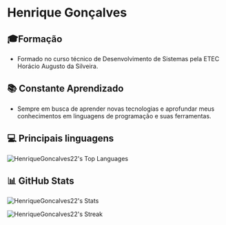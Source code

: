 # Henrique Gonçalves

## 🎓Formação
- Formado no curso técnico de Desenvolvimento de Sistemas pela ETEC Horácio Augusto da Silveira.

## 📚 Constante Aprendizado
- Sempre em busca de aprender novas tecnologias e aprofundar meus conhecimentos em linguagens de programação e suas ferramentas.

## 💻 Principais linguagens
![HenriqueGoncalves22's Top Languages](https://github-readme-stats.vercel.app/api/top-langs/?username=HenriqueGoncalves22&theme=dark&show_icons=true&hide_border=false&layout=compact)

## 📊 GitHub Stats
![HenriqueGoncalves22's Stats](https://github-readme-stats.vercel.app/api?username=HenriqueGoncalves22&theme=dark&show_icons=true&hide_border=false&count_private=true&hide_title=true&hide=stars)

![HenriqueGoncalves22's Streak](https://github-readme-streak-stats.herokuapp.com/?user=HenriqueGoncalves22&theme=dark&hide_border=false)